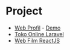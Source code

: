 # Project

- <a href="https://github.com/jefriwahyu/webprofile_project">Web Profil</a> - <a href="https://jefriwahyu.github.io/webprofile_project/">Demo</a>
- <a href="https://github.com/jefriwahyu/tokonline_laravel">Toko Online Laravel</a>
- <a href="https://github.com/jefriwahyu/reactjs_project_film">Web Film ReactJS</a>
